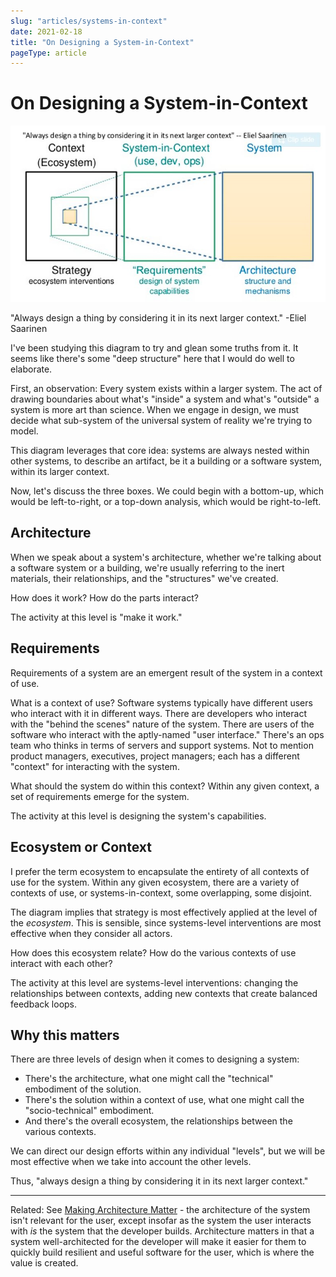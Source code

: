 ```yaml
---
slug: "articles/systems-in-context"
date: 2021-02-18
title: "On Designing a System-in-Context"
pageType: article
---
```


# On Designing a System-in-Context
![_Diagram courtesy of [Ruth Malan](https://twitter.com/ruthmalan/status/765217156644478976)_](../images/system-in-context.png)

"Always design a thing by considering it in its next larger context." -Eliel Saarinen

I've been studying this diagram to try and glean some truths from it. It seems like there's some "deep structure" here that I would do well to elaborate.

First, an observation: Every system exists within a larger system. The act of drawing boundaries about what's "inside" a system and what's "outside" a system is more art than science. When we engage in design, we must decide what sub-system of the universal system of reality we're trying to model.

This diagram leverages that core idea: systems are always nested within other systems, to describe an artifact, be it a building or a software system, within its larger context.

Now, let's discuss the three boxes. We could begin with a bottom-up, which would be left-to-right, or a top-down analysis, which would be right-to-left.

## Architecture
When we speak about a system's architecture, whether we're talking about a software system or a building, we're usually referring to the inert materials, their relationships, and the "structures" we've created. 

How does it work? How do the parts interact?

The activity at this level is "make it work."

## Requirements
Requirements of a system are an emergent result of the system in a context of use. 

What is a context of use? Software systems typically have different users who interact with it in different ways. There are developers who interact with the "behind the scenes" nature of the system. There are users of the software who interact with the aptly-named "user interface." There's an ops team who thinks in terms of servers and support systems. Not to mention product managers, executives, project managers; each has a different "context" for interacting with the system.

What should the system do within this context? Within any given context, a set of requirements emerge for the system.

The activity at this level is designing the system's capabilities.

## Ecosystem or Context
I prefer the term ecosystem to encapsulate the entirety of all contexts of use for the system. Within any given ecosystem, there are a variety of contexts of use, or systems-in-context, some overlapping, some disjoint.

The diagram implies that strategy is most effectively applied at the level of the _ecosystem_. This is sensible, since systems-level interventions are most effective when they consider all actors.

How does this ecosystem relate? How do the various contexts of use interact with each other?

The activity at this level are systems-level interventions: changing the relationships between contexts, adding new contexts that create balanced feedback loops.

## Why this matters
There are three levels of design when it comes to designing a system:
- There's the architecture, what one might call the "technical" embodiment of the solution.
- There's the solution within a context of use, what one might call the "socio-technical" embodiment.
- And there's the overall ecosystem, the relationships between the various contexts.

We can direct our design efforts within any individual "levels", but we will be most effective when we take into account the other  levels.

Thus, "always design a thing by considering it in its next larger context."

---
Related: See [Making Architecture Matter](https://www.youtube.com/watch?v=DngAZyWMGR0) - the architecture of the system isn't relevant for the user, except insofar as the system the user interacts with _is_ the system that the developer builds. Architecture matters in that a system well-architected for the developer will make it easier for them to quickly build resilient and useful software for the user, which is where the value is created.